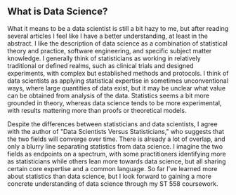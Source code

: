 ## What is Data Science?

What it means to be a data scientist is still a bit hazy to me, but after reading several articles I feel like I have a better understanding, at least in the abstract.  I like the description of data science as a combination of statistical theory and practice, software engineering, and specific subject matter knowledge.  I generally think of statisticians as working in relatively traditional or defined realms, such as clinical trials and designed experiments, with complex but established methods and protocols.  I think of data scientists as applying statistical expertise in sometimes unconventional ways, where large quantities of data exist, but it may be unclear what value can be obtained from analysis of the data.  Statistics seems a bit more grounded in theory, whereas data science tends to be more experimental, with results mattering more than proofs or theoretical models.

Despite the differences between statisticians and data scientists, I agree with the author of "Data Scientists Versus Statisticians," who suggests that the two fields will converge over time.  There is already a lot of overlap, and only a blurry line separating statistics from data science.  I imagine the two fields as endpoints on a spectrum, with some practitioners identifying more as statisticians while others lean more towards data science, but all sharing certain core expertise and a common language.  So far I've learned more about statistics than data science, but I look forward to gaining a more concrete understanding of data science through my ST 558 coursework.
